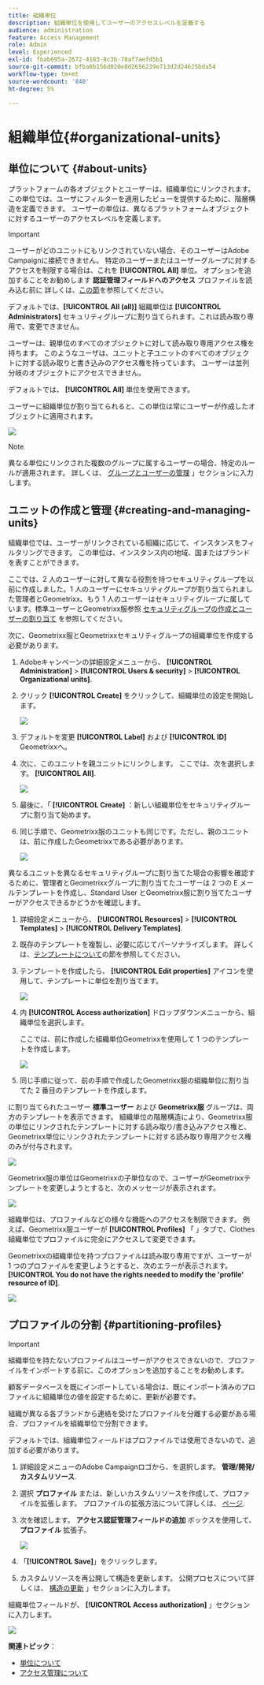 ```yaml
---
title: 組織単位
description: 組織単位を使用してユーザーのアクセスレベルを定義する
audience: administration
feature: Access Management
role: Admin
level: Experienced
exl-id: fbab695a-2672-4183-8c3b-78af7aefd5b1
source-git-commit: bfba6b156d020e8d2656239e713d2d24625bda54
workflow-type: tm+mt
source-wordcount: '840'
ht-degree: 5%

---
```


# 組織単位{#organizational-units}

## 単位について {#about-units}

プラットフォームの各オブジェクトとユーザーは、組織単位にリンクされます。 この単位では、ユーザにフィルターを適用したビューを提供するために、階層構造を定義できます。 ユーザーの単位は、異なるプラットフォームオブジェクトに対するユーザーのアクセスレベルを定義します。

>[!IMPORTANT]
>
>ユーザーがどのユニットにもリンクされていない場合、そのユーザーはAdobe Campaignに接続できません。 特定のユーザーまたはユーザーグループに対するアクセスを制限する場合は、これを **[!UICONTROL All]** 単位。 オプションを追加することをお勧めします **認証管理フィールドへのアクセス** プロファイルを読み込む前に 詳しくは、[この節](../../administration/using/organizational-units.md#partitioning-profiles)を参照してください。
>
>デフォルトでは、**[!UICONTROL All (all)]** 組織単位は **[!UICONTROL Administrators]** セキュリティグループに割り当てられます。これは読み取り専用で、変更できません。

ユーザーは、親単位のすべてのオブジェクトに対して読み取り専用アクセス権を持ちます。 このようなユーザは、ユニットと子ユニットのすべてのオブジェクトに対する読み取りと書き込みのアクセス権を持っています。 ユーザーは並列分岐のオブジェクトにアクセスできません。

デフォルトでは、 **[!UICONTROL All]** 単位を使用できます。

ユーザーに組織単位が割り当てられると、この単位は常にユーザーが作成したオブジェクトに適用されます。

![](assets/user_management_2.png)

>[!NOTE]
>
>異なる単位にリンクされた複数のグループに属するユーザーの場合、特定のルールが適用されます。 詳しくは、 [グループとユーザーの管理](../../administration/using/managing-groups-and-users.md) 」セクションに入力します。

## ユニットの作成と管理 {#creating-and-managing-units}

組織単位では、ユーザーがリンクされている組織に応じて、インスタンスをフィルタリングできます。 この単位は、インスタンス内の地域、国またはブランドを表すことができます。

ここでは、2 人のユーザーに対して異なる役割を持つセキュリティグループを以前に作成しました。1 人のユーザーにセキュリティグループが割り当てられました管理者とGeometrixx、もう 1 人のユーザーはセキュリティグループに属しています。標準ユーザーとGeometrixx服参照 [セキュリティグループの作成とユーザーの割り当て](../../administration/using/managing-groups-and-users.md#creating-a-security-group-and-assigning-users) を参照してください。

次に、Geometrixx服とGeometrixxセキュリティグループの組織単位を作成する必要があります。

1. Adobeキャンペーンの詳細設定メニューから、 **[!UICONTROL Administration]** > **[!UICONTROL Users & security]** > **[!UICONTROL Organizational units]**.
1. クリック **[!UICONTROL Create]** をクリックして、組織単位の設定を開始します。

   ![](assets/manage_units_1.png)

1. デフォルトを変更 **[!UICONTROL Label]** および **[!UICONTROL ID]** Geometrixxへ。
1. 次に、このユニットを親ユニットにリンクします。 ここでは、次を選択します。 **[!UICONTROL All]**.

   ![](assets/manage_units_2.png)

1. 最後に、「 **[!UICONTROL Create]** ：新しい組織単位をセキュリティグループに割り当て始めます。
1. 同じ手順で、Geometrixx服のユニットも同じです。ただし、親のユニットは、前に作成したGeometrixxである必要があります。

   ![](assets/manage_units_3.png)

異なるユニットを異なるセキュリティグループに割り当てた場合の影響を確認するために、管理者とGeometrixxグループに割り当てたユーザーは 2 つの E メールテンプレートを作成し、Standard User とGeometrixx服に割り当てたユーザーがアクセスできるかどうかを確認します。

1. 詳細設定メニューから、 **[!UICONTROL Resources]** > **[!UICONTROL Templates]** > **[!UICONTROL Delivery Templates]**.
1. 既存のテンプレートを複製し、必要に応じてパーソナライズします。 詳しくは、[テンプレートについて](../../start/using/marketing-activity-templates.md)の節を参照してください。
1. テンプレートを作成したら、 **[!UICONTROL Edit properties]** アイコンを使用して、テンプレートに単位を割り当てます。

   ![](assets/manage_units_6.png)

1. 内 **[!UICONTROL Access authorization]** ドロップダウンメニューから、組織単位を選択します。

   ここでは、前に作成した組織単位Geometrixxを使用して 1 つのテンプレートを作成します。

   ![](assets/manage_units_5.png)

1. 同じ手順に従って、前の手順で作成したGeometrixx服の組織単位に割り当てた 2 番目のテンプレートを作成します。

に割り当てられたユーザー **標準ユーザー** および **Geometrixx服** グループは、両方のテンプレートを表示できます。 組織単位の階層構造により、Geometrixx服の単位にリンクされたテンプレートに対する読み取り/書き込みアクセス権と、Geometrixx単位にリンクされたテンプレートに対する読み取り専用アクセス権のみが付与されます。

![](assets/manage_units_7.png)

Geometrixx服の単位はGeometrixxの子単位なので、ユーザーがGeometrixxテンプレートを変更しようとすると、次のメッセージが表示されます。

![](assets/manage_units_8.png)

組織単位は、プロファイルなどの様々な機能へのアクセスを制限できます。 例えば、Geometrixx服ユーザーが **[!UICONTROL Profiles]** 「 」タブで、Clothes 組織単位でプロファイルに完全にアクセスして変更できます。

Geometrixxの組織単位を持つプロファイルは読み取り専用ですが、ユーザーが 1 つのプロファイルを変更しようとすると、次のエラーが表示されます。 **[!UICONTROL You do not have the rights needed to modify the 'profile' resource of ID]**.

![](assets/manage_units_10.png)

## プロファイルの分割 {#partitioning-profiles}

>[!IMPORTANT]
>
>組織単位を持たないプロファイルはユーザーがアクセスできないので、プロファイルをインポートする前に、このオプションを追加することをお勧めします。
>
>顧客データベースを既にインポートしている場合は、既にインポート済みのプロファイルに組織単位の値を設定するために、更新が必要です。

組織が異なる各ブランドから連絡を受けたプロファイルを分離する必要がある場合、プロファイルを組織単位で分割できます。

デフォルトでは、組織単位フィールドはプロファイルでは使用できないので、追加する必要があります。

1. 詳細設定メニューのAdobe Campaignロゴから、を選択します。 **管理/開発/カスタムリソース**.
1. 選択 **プロファイル** または、新しいカスタムリソースを作成して、プロファイルを拡張します。 プロファイルの拡張方法について詳しくは、 [ページ](../../developing/using/extending-the-profile-resource-with-a-new-field.md#step-1--extend-the-profile-resource).
1. 次を確認します。 **アクセス認証管理フィールドの追加** ボックスを使用して、 **プロファイル** 拡張子。

   ![](assets/user_management_9.png)

1. 「**[!UICONTROL Save]**」をクリックします。
1. カスタムリソースを再公開して構造を更新します。 公開プロセスについて詳しくは、 [構造の更新](../../developing/using/updating-the-database-structure.md) 」セクションに入力します。

組織単位フィールドが、 **[!UICONTROL Access authorization]** 」セクションに入力します。

![](assets/user_management_10.png)

**関連トピック**：

* [単位について](../../administration/using/organizational-units.md#about-units)
* [アクセス管理について](../../administration/using/about-access-management.md)
